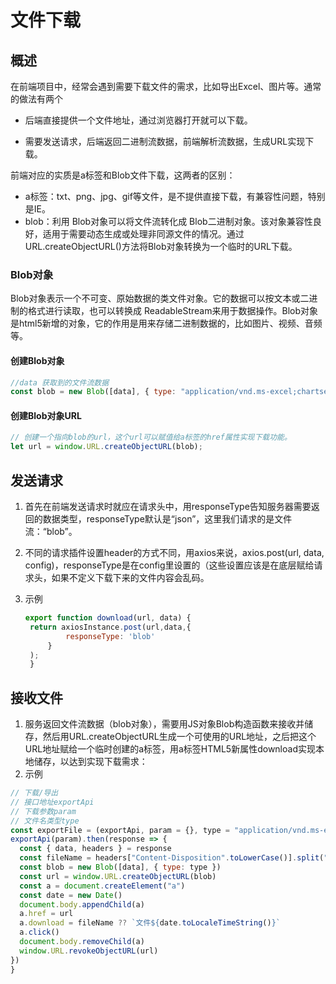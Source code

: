 # 文件下载

## 概述

在前端项目中，经常会遇到需要下载文件的需求，比如导出Excel、图片等。通常的做法有两个
* 后端直接提供一个文件地址，通过浏览器打开就可以下载。
  
* 需要发送请求，后端返回二进制流数据，前端解析流数据，生成URL实现下载。

前端对应的实质是a标签和Blob文件下载，这两者的区别：
* a标签：txt、png、jpg、gif等文件，是不提供直接下载，有兼容性问题，特别是IE。
* blob：利用 Blob对象可以将文件流转化成 Blob二进制对象。该对象兼容性良好，适用于需要动态生成或处理非同源文件的情况。‌通过URL.createObjectURL()方法将Blob对象转换为一个临时的URL下载。
   
### Blob对象
Blob对象表示一个不可变、原始数据的类文件对象。它的数据可以按文本或二进制的格式进行读取，也可以转换成 ReadableStream来用于数据操作。Blob对象是html5新增的对象，它的作用是用来存储二进制数据的，比如图片、视频、音频等。

#### 创建Blob对象 
```js
//data 获取到的文件流数据
const blob = new Blob([data], { type: "application/vnd.ms-excel;chartset=UTF-8" });
```

#### 创建Blob对象URL
```js
// 创建一个指向blob的url，这个url可以赋值给a标签的href属性实现下载功能。
let url = window.URL.createObjectURL(blob);
```

## 发送请求


1. 首先在前端发送请求时就应在请求头中，用responseType告知服务器需要返回的数据类型，responseType默认是“json”，这里我们请求的是文件流：“blob”。

2. 不同的请求插件设置header的方式不同，用axios来说，axios.post(url, data, config)，responseType是在config里设置的（这些设置应该是在底层赋给请求头，如果不定义下载下来的文件内容会乱码。
3. 示例
   ```js
   export function download(url, data) {
    return axiosInstance.post(url,data,{
            responseType: 'blob'
        }
    );
    }
   ```

## 接收文件

1. 服务返回文件流数据（blob对象），需要用JS对象Blob构造函数来接收并储存，然后用URL.createObjectURL生成一个可使用的URL地址，之后把这个URL地址赋给一个临时创建的a标签，用a标签HTML5新属性download实现本地储存，以达到实现下载需求：
2. 示例
  ```js
// 下载/导出
// 接口地址exportApi
// 下载参数param
// 文件名类型type 
const exportFile = (exportApi, param = {}, type = "application/vnd.ms-excel;chartset=UTF-8") => {
  exportApi(param).then(response => {
    const { data, headers } = response
    const fileName = headers["Content-Disposition".toLowerCase()].split("attachment;filename=")[1]
    const blob = new Blob([data], { type: type })
    const url = window.URL.createObjectURL(blob)
    const a = document.createElement("a")
    const date = new Date()
    document.body.appendChild(a)
    a.href = url
    a.download = fileName ?? `文件${date.toLocaleTimeString()}`
    a.click()
    document.body.removeChild(a)
    window.URL.revokeObjectURL(url)
  })
}
  ```

